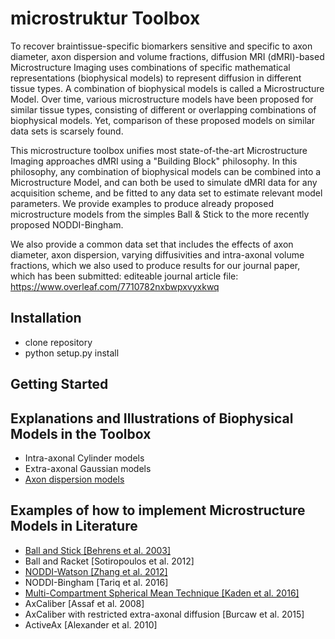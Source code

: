 # microstruktur Toolbox
To recover braintissue-specific biomarkers sensitive and specific to axon diameter, axon dispersion and volume fractions, diffusion MRI (dMRI)-based Microstructure Imaging uses combinations of specific mathematical representations (biophysical models) to represent diffusion in different tissue types. A combination of biophysical models is called a Microstructure Model. Over time, various microstructure models have been proposed for similar tissue types, consisting of different or overlapping combinations of biophysical models. Yet, comparison of these proposed models on similar data sets is scarsely found.

This microstructure toolbox unifies most state-of-the-art Microstructure Imaging approaches dMRI using a "Building Block" philosophy. In this philosophy, any combination of biophysical models can be combined into a Microstructure Model, and can both be used to simulate dMRI data for any acquisition scheme, and be fitted to any data set to estimate relevant model parameters. We provide examples to produce already proposed microstructure models from the simples Ball & Stick to the more recently proposed NODDI-Bingham.

We also provide a common data set that includes the effects of axon diameter, axon dispersion, varying diffusivities and intra-axonal volume fractions, which we also used to produce results for our journal paper, which has been submitted:
editeable journal article file: https://www.overleaf.com/7710782nxbwpxvyxkwq

## Installation
- clone repository
- python setup.py install

## Getting Started

## Explanations and Illustrations of Biophysical Models in the Toolbox
- Intra-axonal Cylinder models
- Extra-axonal Gaussian models
- [Axon dispersion models](https://github.com/AthenaEPI/microstruktur/blob/master/examples/example_watson_bingham.ipynb)

## Examples of how to implement Microstructure Models in Literature
- [Ball and Stick [Behrens et al. 2003]](https://github.com/AthenaEPI/microstruktur/blob/master/examples/example_ball_and_stick.ipynb)
- Ball and Racket [Sotiropoulos et al. 2012]
- [NODDI-Watson [Zhang et al. 2012]](https://github.com/AthenaEPI/microstruktur/blob/master/examples/example_noddi_watson.ipynb)
- NODDI-Bingham [Tariq et al. 2016]
- [Multi-Compartment Spherical Mean Technique [Kaden et al. 2016]](https://github.com/AthenaEPI/microstruktur/blob/master/examples/example_multi_compartment_spherical_mean_technique.ipynb)
- AxCaliber [Assaf et al. 2008]
- AxCaliber with restricted extra-axonal diffusion [Burcaw et al. 2015]
- ActiveAx [Alexander et al. 2010]
